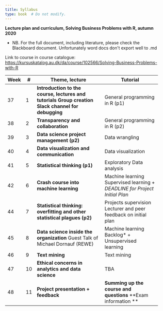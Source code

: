 ```yaml
---
title: Syllabus
type: book  # Do not modify.
---
```


**Lecture plan and curriculum, Solving Business Problems with R, autumn 2020**
- NB. For the full document, including literature, please check the Blackboard document. Unfortunately word docs don't export well to .md

Link to course in course catalogue:
https://kursuskatalog.au.dk/da/course/102566/Solving-Business-Problems-with-R

| **Week** | **\#** | **Theme, lecture**                                                                                                                                                                                                                                                                                                                                                                                                                                                                                                                                                                                                                                                                                                                                                                                                                                                                                                                                                                                                                                             | **Tutorial**                                                                                                                                                                                                                                                                                                                                                                               |
|----------|--------|----------------------------------------------------------------------------------------------------------------------------------------------------------------------------------------------------------------------------------------------------------------------------------------------------------------------------------------------------------------------------------------------------------------------------------------------------------------------------------------------------------------------------------------------------------------------------------------------------------------------------------------------------------------------------------------------------------------------------------------------------------------------------------------------------------------------------------------------------------------------------------------------------------------------------------------------------------------------------------------------------------------------------------------------------------------|--------------------------------------------------------------------------------------------------------------------------------------------------------------------------------------------------------------------------------------------------------------------------------------------------------------------------------------------------------------------------------------------|
| 37       | 1      | **Introduction to the course, lectures and tutorials Group creation Slack channel for debugging**                                                                | General programming in R (p1)|
| 38       | 2      | **Transparency and collaboration**                                                                                                                                                                                                                                                                                                                                                                                                                                                       | General programming in R (p2)                                                                     |
| 39       | 3      | **Data science project management  (p2)**                                                                                                                                                                                                                                                                                                                                                                                                                                                                                                                                                 | Data wrangling                                                                                                                                                   |
| 40       | 4      | **Data visualization and communication**  | Data visualization                                                                                                                                                                                                                                                                                                 |
| 41       | 5      | **Statistical thinking (p1)** | Exploratory Data analysis                                                                                                                                                                            |
| 42       | 6      | **Crash course into machine learning** | Machine learning Supervised learning + *DEADLINE for Project Initial Plan*                                                                                                                                                                                                                                                                                                                                               |
| 44       | 7      | **Statistical thinking: overfitting and other statistical plagues (p2)**  |Projects supervision Lecturer and peer feedback on initial plan                                                                                                                                                                                                                                                                                                                                               |
| 45       | 8      | **Data science inside the organization** Guest Talk of Michael Dornauf (REWE) |Machine learning Backlog\* + Unsupervised learning                                                                                                                                                                                                                                                                                                                                                |
| 46       | 9      | **Text mining**  |Text mining                                                                                                                                                                                                                                                                                                                                                |
| 47       | 10      | **Ethical concerns in analytics and data science** |TBA                                                                                                                                                                                                                                                                                                                                               |
| 48       | 11      |**Project presentation + feedback** |**Summing up the course and questions** **Exam information **||


